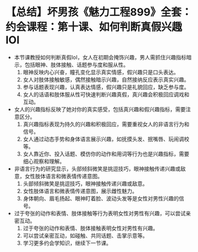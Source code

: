 # 【总结】坏男孩《魅力工程899》全套：约会课程：第十课、如何判断真假兴趣IOI

-   本节课教授如何判断真假IoI，女人在初期会掩饰兴趣，男人需抓住兴趣指标暗示，包括眼神、肢体接触、话题参与度和服从性。
    1.  眼神反映内心兴奋，瞳孔变化显示真实情感，假兴趣只是口头表达。
    2.  女人对肢体接触敏感，偶然接触暗示兴趣，自然接纳反应表示真实兴趣。
    3.  参与话题表现兴趣，认真表达情感，假兴趣只是礼貌回应，缺乏参与度。
    4.  女人的话语和肢体服从性可快速判断兴趣真假，真兴趣会积极回应调戏和互动。
-   女人的兴趣指标反映了她对你的真实感受，包括真兴趣和假兴趣指标，需要注意区分。
    1.  真兴趣指标表现为持久的兴趣和积极回应，需要重视女人的非语言行为和信号。
    2.  女人通过动态手势和身体语言展示兴趣，如抚摸头发、抿嘴唇、玩闹调校等。
    3.  女人靠近你、投入话题、模仿你的动作和用词等行为也是兴趣指标，需要细心观察和理解。
-   非语言行为的研究显示，头部倾斜微笑是挑逗技巧，眼神接触传递兴趣或敌意，女性肢体语言和微表情传递意图。
    1.  头部倾斜微笑是挑逗技巧，眼神接触传递兴趣或敌意。
    2.  女性肢体语言和微表情传递意图，展示雌性魅力。
    3.  身体朝向、眉毛扬起、眼神盯着脸、波动头发等是女性对男性兴趣的信号。
-   过于夸张的动作和表情、肢体接触等行为表明女性对男性有兴趣，可以尝试亲密互动。
    1.  过于夸张的动作和表情、肢体接触表明女性对男性有兴趣。
    2.  可以尝试亲密互动，如碰触、共同话题、击掌示意等。
    3.  学习更多约会学知识，继续下一节课。